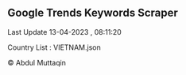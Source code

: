 

## Google Trends Keywords Scraper 
 
Last Update 13-04-2023 , 08:11:20

Country List :
VIETNAM.json



© Abdul Muttaqin 
